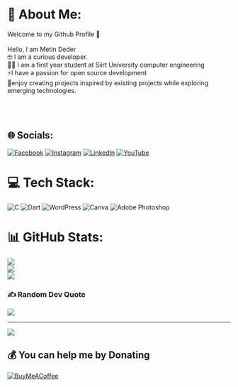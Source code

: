 # 💫 About Me:
Welcome to my Github Profile 👋<br><br>Hello, I am Metin Deder <br>🤓 I am a curious developer.<br>🧑‍💻 I am a first year student at Siirt University computer engineering<br>⚡I have a passion for open source development <br>🌱enjoy creating projects inspired by existing projects while exploring emerging technologies.<br><br><br><br>


## 🌐 Socials:
[![Facebook](https://img.shields.io/badge/Facebook-%231877F2.svg?logo=Facebook&logoColor=white)](https://facebook.com/metin.deder.3) [![Instagram](https://img.shields.io/badge/Instagram-%23E4405F.svg?logo=Instagram&logoColor=white)](https://instagram.com/metin.deder) [![LinkedIn](https://img.shields.io/badge/LinkedIn-%230077B5.svg?logo=linkedin&logoColor=white)](https://linkedin.com/in/metindeder) [![YouTube](https://img.shields.io/badge/YouTube-%23FF0000.svg?logo=YouTube&logoColor=white)](https://youtube.com/@UCkAZyIjYQfffahBVwHu7ukA) 

# 💻 Tech Stack:
![C](https://img.shields.io/badge/c-%2300599C.svg?style=for-the-badge&logo=c&logoColor=white) ![Dart](https://img.shields.io/badge/dart-%230175C2.svg?style=for-the-badge&logo=dart&logoColor=white) ![WordPress](https://img.shields.io/badge/WordPress-%23117AC9.svg?style=for-the-badge&logo=WordPress&logoColor=white) ![Canva](https://img.shields.io/badge/Canva-%2300C4CC.svg?style=for-the-badge&logo=Canva&logoColor=white) ![Adobe Photoshop](https://img.shields.io/badge/adobe%20photoshop-%2331A8FF.svg?style=for-the-badge&logo=adobe%20photoshop&logoColor=white)
# 📊 GitHub Stats:
![](https://github-readme-stats.vercel.app/api?username=metindeder&theme=dark&hide_border=true&include_all_commits=true&count_private=false)<br/>
![](https://github-readme-streak-stats.herokuapp.com/?user=metindeder&theme=dark&hide_border=true)<br/>
![](https://github-readme-stats.vercel.app/api/top-langs/?username=metindeder&theme=dark&hide_border=true&include_all_commits=true&count_private=false&layout=compact)

### ✍️ Random Dev Quote
![](https://quotes-github-readme.vercel.app/api?type=horizontal&theme=dark)

---
[![](https://visitcount.itsvg.in/api?id=metindeder&icon=8&color=0)](https://visitcount.itsvg.in)

  ## 💰 You can help me by Donating
  [![BuyMeACoffee](https://img.shields.io/badge/Buy%20Me%20a%20Coffee-ffdd00?style=for-the-badge&logo=buy-me-a-coffee&logoColor=black)](https://buymeacoffee.com/metindeder) 

  
<!-- Proudly created with GPRM ( https://gprm.itsvg.in ) -->
